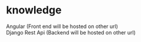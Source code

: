# knowledge

Angular (Front end will be hosted on other url) <br>
Django Rest Api (Backend will be hosted on other url)
